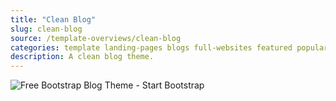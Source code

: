 ```yaml
---
title: "Clean Blog"
slug: clean-blog
source: /template-overviews/clean-blog
categories: template landing-pages blogs full-websites featured popular
description: A clean blog theme.
---
```


<img src="/assets/img/templates/clean-blog.jpg" class="img-responsive" alt="Free Bootstrap Blog Theme - Start Bootstrap">